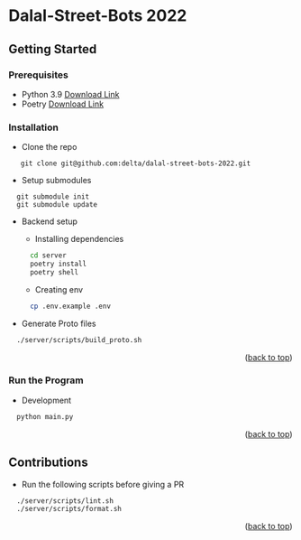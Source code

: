 <div id="top"></div>

# Dalal-Street-Bots 2022

## Getting Started

### Prerequisites

- Python 3.9 [Download Link](https://www.python.org/downloads/)
- Poetry [Download Link](https://python-poetry.org/docs/#installation)

### Installation

- Clone the repo

```git
   git clone git@github.com:delta/dalal-street-bots-2022.git
```

- Setup submodules

```git
  git submodule init
  git submodule update
```

- Backend setup

  - Installing dependencies

  ```sh
    cd server
    poetry install
    poetry shell
  ```

  - Creating env

  ```sh
    cp .env.example .env
  ```

- Generate Proto files

```sh
  ./server/scripts/build_proto.sh
```

<p align="right">(<a href="#top">back to top</a>)</p>

### Run the Program

- Development

```sh
  python main.py
```

<p align="right">(<a href="#top">back to top</a>)</p>

## Contributions

- Run the following scripts before giving a PR

```sh
  ./server/scripts/lint.sh
  ./server/scripts/format.sh
```

<p align="right">(<a href="#top">back to top</a>)</p>
